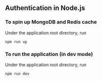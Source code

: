 ## Authentication in Node.js

### To spin up MongoDB and Redis cache

Under the application root directory, run

```
npm run up
```

### To run the application (in dev mode)

Under the application root directory, run

```
npm run dev
```
